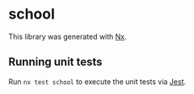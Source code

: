 # school

This library was generated with [Nx](https://nx.dev).

## Running unit tests

Run `nx test school` to execute the unit tests via [Jest](https://jestjs.io).
